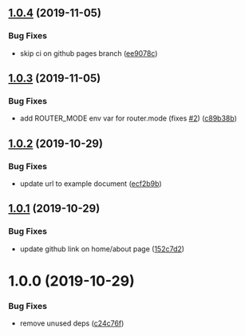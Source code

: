 ## [1.0.4](https://github.com/octanolabs/d0x/compare/1.0.3...1.0.4) (2019-11-05)


### Bug Fixes

* skip ci on github pages branch ([ee9078c](https://github.com/octanolabs/d0x/commit/ee9078cc1eb84c1aa013cb447bd32f650810946c))

## [1.0.3](https://github.com/octanolabs/d0x/compare/1.0.2...1.0.3) (2019-11-05)


### Bug Fixes

* add ROUTER_MODE env var for router.mode (fixes [#2](https://github.com/octanolabs/d0x/issues/2)) ([c89b38b](https://github.com/octanolabs/d0x/commit/c89b38b9889cd021f940aff51a375340bb37f334))

## [1.0.2](https://github.com/octanolabs/d0x/compare/1.0.1...1.0.2) (2019-10-29)


### Bug Fixes

* update url to example document ([ecf2b9b](https://github.com/octanolabs/d0x/commit/ecf2b9b35621fad9bd3704ab8b9bb90998cd7382))

## [1.0.1](https://github.com/octanolabs/d0x/compare/1.0.0...1.0.1) (2019-10-29)


### Bug Fixes

* update github link on home/about page ([152c7d2](https://github.com/octanolabs/d0x/commit/152c7d21953ae6699d73a158f13e1085807b3931))

# 1.0.0 (2019-10-29)


### Bug Fixes

* remove unused deps ([c24c76f](https://github.com/octanolabs/d0x/commit/c24c76f37c27c71b41fae32d5592964c3ba683e1))
